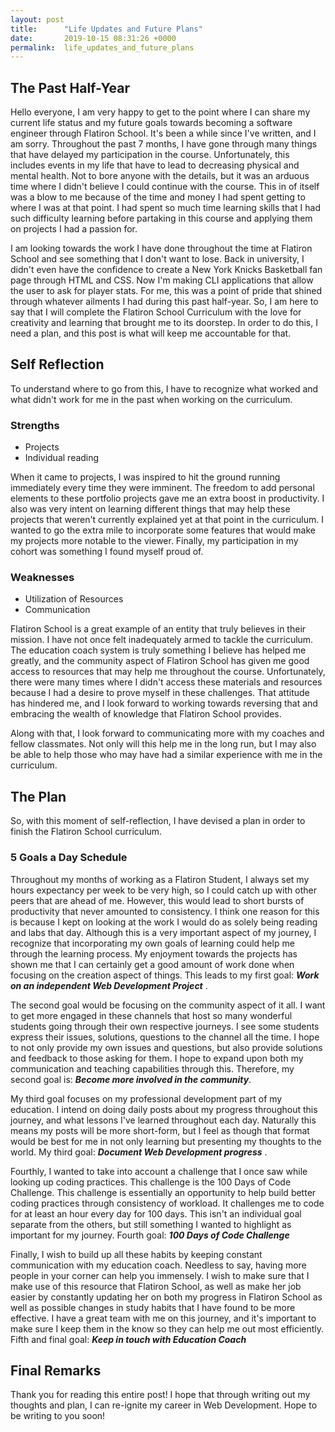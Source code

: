 ```yaml
---
layout: post
title:      "Life Updates and Future Plans"
date:       2019-10-15 08:31:26 +0000
permalink:  life_updates_and_future_plans
---
```


## The Past Half-Year
Hello everyone, I am very happy to get to the point where I can share my current life status and my future goals towards becoming a software engineer through Flatiron School. It's been a while since I've written, and I am sorry. Throughout the past 7 months, I have gone through many things that have delayed my participation in the course. Unfortunately, this includes events in my life that have to lead to decreasing physical and mental health. Not to bore anyone with the details, but it was an arduous time where I didn't believe I could continue with the course. This in of itself was a blow to me because of the time and money I had spent getting to where I was at that point. I had spent so much time learning skills that I had such difficulty learning before partaking in this course and applying them on projects I had a passion for. 

I am looking towards the work I have done throughout the time at Flatiron School and see something that I don't want to lose. Back in university, I didn't even have the confidence to create a New York Knicks Basketball fan page through HTML and CSS. Now I'm making CLI applications that allow the user to ask for player stats. For me, this was a point of pride that shined through whatever ailments I had during this past half-year. So, I am here to say that I will complete the Flatiron School Curriculum with the love for creativity and learning that brought me to its doorstep. In order to do this, I need a plan, and this post is what will keep me accountable for that.

## Self Reflection
To understand where to go from this, I have to recognize what worked and what didn't work for me in the past when working on the curriculum. 

### Strengths
* Projects
* Individual reading

When it came to projects, I was inspired to hit the ground running immediately every time they were imminent. The freedom to add personal elements to these portfolio projects gave me an extra boost in productivity. I also was very intent on learning different things that may help these projects that weren't currently explained yet at that point in the curriculum. I wanted to go the extra mile to incorporate some features that would make my projects more notable to the viewer. Finally, my participation in my cohort was something I found myself proud of. 

### Weaknesses
* Utilization of Resources
* Communication

Flatiron School is a great example of an entity that truly believes in their mission. I have not once felt inadequately armed to tackle the curriculum. The education coach system is truly something I believe has helped me greatly, and the community aspect of Flatiron School has given me good access to resources that may help me throughout the course. Unfortunately, there were many times where I didn't access these materials and resources because I had a desire to prove myself in these challenges. That attitude has hindered me, and I look forward to working towards reversing that and embracing the wealth of knowledge that Flatiron School provides.

Along with that, I look forward to communicating more with my coaches and fellow classmates. Not only will this help me in the long run, but I may also be able to help those who may have had a similar experience with me in the curriculum.

## The Plan

So, with this moment of self-reflection, I have devised a plan in order to finish the Flatiron School curriculum.

### 5 Goals a Day Schedule

Throughout my months of working as a Flatiron Student, I always set my hours expectancy per week to be very high, so I could catch up with other peers that are ahead of me. However, this would lead to short bursts of productivity that never amounted to consistency. I think one reason for this is because I kept on looking at the work I would do as solely being reading and labs that day. Although this is a very important aspect of my journey, I recognize that incorporating my own goals of learning could help me through the learning process. My enjoyment towards the projects has shown me that I can certainly get a good amount of work done when focusing on the creation aspect of things. This leads to my first goal: ***Work on an independent Web Development Project*** . 

The second goal would be focusing on the community aspect of it all. I want to get more engaged in these channels that host so many wonderful students going through their own respective journeys. I see some students express their issues, solutions, questions to the channel all the time. I hope to not only provide my own issues and questions, but also provide solutions and feedback to those asking for them. I hope to expand upon both my communication and teaching capabilities through this. Therefore, my second goal is: ***Become more involved in the community***.

My third goal focuses on my professional development part of my education. I intend on doing daily posts about my progress throughout this journey, and what lessons I've learned throughout each day. Naturally this means my posts will be more short-form, but I feel as though that format would be best for me in not only learning but presenting my thoughts to the world. My third goal: ***Document Web Development progress*** .

Fourthly, I wanted to take into account a challenge that I once saw while looking up coding practices. This challenge is the 100 Days of Code Challenge. This challenge is essentially an opportunity to help build better coding practices through consistency of workload. It challenges me to code for at least an hour every day for 100 days. This isn't an individual goal separate from the others, but still something I wanted to highlight as important for my journey. Fourth goal: ***100 Days of Code Challenge***

Finally, I wish to build up all these habits by keeping constant communication with my education coach. Needless to say, having more people in your corner can help you immensely. I wish to make sure that I make use of this resource that Flatiron School, as well as make her job easier by constantly updating her on both my progress in Flatiron School as well as possible changes in study habits that I have found to be more effective. I have a great team with me on this journey, and it's important to make sure I keep them in the know so they can help me out most efficiently. Fifth and final goal: ***Keep in touch with Education Coach***

## Final Remarks

Thank you for reading this entire post! I hope that through writing out my thoughts and plan, I can re-ignite my career in Web Development. Hope to be writing to you soon!


